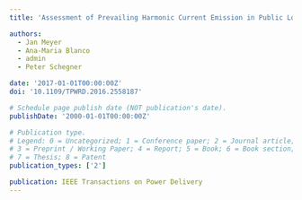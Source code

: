 ```yaml
---
title: 'Assessment of Prevailing Harmonic Current Emission in Public Low-Voltage Networks'

authors:
  - Jan Meyer
  - Ana-Maria Blanco
  - admin
  - Peter Schegner

date: '2017-01-01T00:00:00Z'
doi: '10.1109/TPWRD.2016.2558187'

# Schedule page publish date (NOT publication's date).
publishDate: '2000-01-01T00:00:00Z'

# Publication type.
# Legend: 0 = Uncategorized; 1 = Conference paper; 2 = Journal article;
# 3 = Preprint / Working Paper; 4 = Report; 5 = Book; 6 = Book section;
# 7 = Thesis; 8 = Patent
publication_types: ['2']

publication: IEEE Transactions on Power Delivery
---
```

